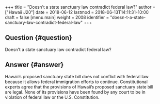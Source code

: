 +++
title = "Doesn't a state sanctuary law contradict federal law?"
author = ["Hawaii J20"]
date = 2018-06-12
lastmod = 2018-06-13T14:11:31-10:00
draft = false
[menu.main]
  weight = 2008
  identifier = "doesn-t-a-state-sanctuary-law-contradict-federal-law"
+++

## Question {#question}

Doesn't a state sanctuary law contradict federal law?


## Answer {#answer}

Hawaii’s proposed sanctuary state bill does not conflict with federal
law because it allows federal immigration efforts to continue. Constitutional
experts agree that the provisions of Hawaii’s proposed sanctuary state bill are
legal. None of its provisions have been found by any court to be in violation of
federal law or the U.S. Constitution.
